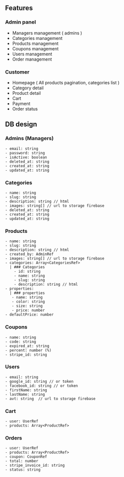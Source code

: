 ## Features
### Admin panel
- Managers management ( admins )
- Categories management
- Products management
- Coupons management
- Users management
- Order management
### Customer
- Homepage ( All products pagination, categories list )
- Category detail
- Product detail
- Cart
- Payment
- Order status
  
## DB design

### Admins (Managers)
```
- email: string
- password: string
- isActive: boolean
- deleted_at: string
- created_at: string
- updated_at: string
```

### Categories
```
- name: string
- slug: string
- description: string // html
- images: string[] // url to storage firebase
- deleted_at: string
- created_at: string
- updated_at: string
```

### Products
```
- name: string
- slug: string
- description: string // html
- created_by: AdminRef
- images: string[] // url to storage firebase
- categories: Array<CategoriesRef>
  | ### Categories
    - id: string
    - name: string
    - slug: string
    - description: string // html
- properties:
  | ### properties
   - name: string
   - color: string
   - size: string
   - price: number
- defaultPrice: number
```

### Coupons
```
- name: string
- code: string
- expired_at: string
- percent: number (%)
- stripe_id: string
```

### Users
```
- email: string
- google_id: string // or token
- facebook_id: string // or token
- firstName: string
- lastName: string
- avt: string  // url to storage firebase
```

### Cart
```
- user: UserRef
- products: Array<ProductRef>
```

### Orders
```
- user: UserRef
- products: Array<ProductRef>
- coupon: CouponRef
- total: number
- stripe_invoice_id: string
- status: string
```